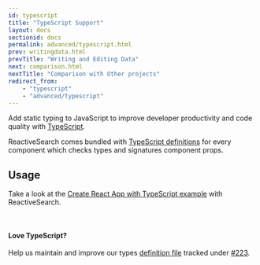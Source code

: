 ```yaml
---
id: typescript
title: "TypeScript Support"
layout: docs
sectionid: docs
permalink: advanced/typescript.html
prev: writingdata.html
prevTitle: "Writing and Editing Data"
next: comparison.html
nextTitle: "Comparison with Other projects"
redirect_from:
    - "typescript"
    - "advanced/typescript"
---
```



Add static typing to JavaScript to improve developer productivity and code quality with <a href="https://www.typescriptlang.org/" target="_blank">TypeScript</a>.

ReactiveSearch comes bundled with <a href="https://www.typescriptlang.org/docs/handbook/declaration-files/introduction.html" target="_blank">TypeScript definitions</a> for every component which checks types and signatures component props.

## Usage

Take a look at the <a href="https://github.com/appbaseio-apps/reactivesearch-typescript" target="_blank">Create React App with TypeScript example</a> with ReactiveSearch.

<br/>

#### Love TypeScript?

Help us maintain and improve our types <a href="https://github.com/appbaseio/reactivesearch/blob/dev/packages/web/src/types.ts" target="_blank">definition file</a> tracked under <a href="https://github.com/appbaseio/reactivesearch/issues/223" target="_blank">#223</a>. 
